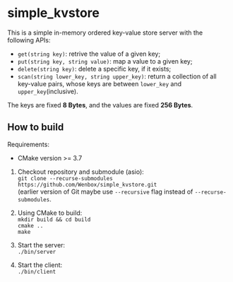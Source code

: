 # simple_kvstore

This is a simple in-memory ordered key-value store server with the following APIs:
- `get(string key)`: retrive the value of a given key;
- `put(string key, string value)`: map a value to a given key;
- `delete(string key)`: delete a specific key, if it exists;
- `scan(string lower_key, string upper_key)`: return a collection of all key-value pairs, whose keys are between `lower_key` and `upper_key`(inclusive).

The keys are fixed **8 Bytes**, and the values are fixed **256 Bytes**.

## How to build 
Requirements:
- CMake version >= 3.7

1. Checkout repository and submodule (asio):  
`git clone --recurse-submodules https://github.com/Wenbox/simple_kvstore.git`<br>
(earlier version of Git maybe use `--recursive` flag instead of `--recurse-submodules`.

2. Using CMake to build:  
`mkdir build && cd build`  
`cmake ..`   
`make`   

3. Start the server:  
`./bin/server`

4. Start the client:  
`./bin/client`
